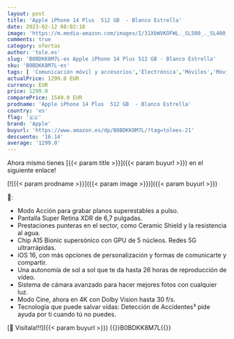 ```yaml
---
layout: post
title: 'Apple iPhone 14 Plus  512 GB  - Blanco Estrella'
date: 2023-02-12 08:02:18
image: 'https://m.media-amazon.com/images/I/31XbWVKOFWL._SL500_._SL400_.jpg'
comments: true
category: ofertas
author: 'tole.es'
slug: 'B0BDKK8M7L-es Apple iPhone 14 Plus 512 GB - Blanco Estrella'
sku: 'B0BDKK8M7L-es'
tags: [ 'Comunicación móvil y accesorios','Electrónica','Móviles','Móviles y smartphones libres','apple','iphone','🇪🇸', ]
actualPrice: 1299.0 EUR
currency: EUR
price: 1299.0
comparePrice: 1549.0 EUR
prodname: 'Apple iPhone 14 Plus  512 GB  - Blanco Estrella'
country: 'es'
flag: '🇪🇸'
brand: 'Apple'
buyurl: 'https://www.amazon.es/dp/B0BDKK8M7L/?tag=tolees-21'
descuento: '16.14'
average: '1299.0'
---
```


Ahora mismo tienes [{{< param title >}}]({{< param buyurl >}}) en el siguiente enlace!

[![{{< param prodname >}}]({{< param image >}})]({{< param buyurl >}})

🔎:

- Modo Acción para grabar planos superestables a pulso.
- Pantalla Super Retina XDR de 6,7 pulgadas.
- Prestaciones punteras en el sector, como Ceramic Shield y la resistencia al agua.
- Chip A15 Bionic supersónico con GPU de 5 núcleos. Redes 5G ultrarrápidas.
- iOS 16, con más opciones de personalización y formas de comunicarte y compartir.
- Una autonomía de sol a sol que te da hasta 26 horas de reproducción de vídeo.
- Sistema de cámara avanzado para hacer mejores fotos con cualquier luz.
- Modo Cine, ahora en 4K con Dolby Vision hasta 30 f/s.
- Tecnología que puede salvar vidas: Detección de Accidentes³ pide ayuda por ti cuando tú no puedes.

[🛒 Visítala!!!]({{< param buyurl >}})
{{<world>}}B0BDKK8M7L{{</world>}}
